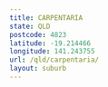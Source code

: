 ```yaml
---
title: CARPENTARIA
state: QLD
postcode: 4823
latitude: -19.214466
longitude: 141.243755
url: /qld/carpentaria/
layout: suburb
---
```

